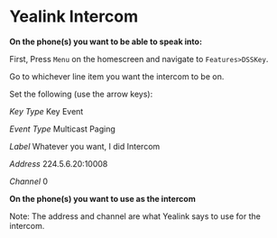 # Yealink Intercom

**On the phone(s) you want to be able to speak into:**

First, Press `Menu` on the homescreen and navigate to `Features>DSSKey`.

Go to whichever line item you want the intercom to be on.

Set the following (use the arrow keys):

_Key Type_ Key Event

_Event Type_ Multicast Paging

_Label_ Whatever you want, I did Intercom

_Address_ 224.5.6.20:10008

_Channel_ 0

**On the phone(s) you want to use as the intercom**

Note: The address and channel are what Yealink says to use for the intercom.

